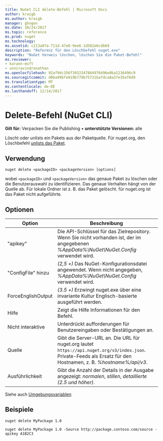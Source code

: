 ```yaml
---
title: NuGet CLI delete-Befehl | Microsoft Docs
author: kraigb
ms.author: kraigb
manager: ghogen
ms.date: 10/24/2017
ms.topic: reference
ms.prod: nuget
ms.technology: 
ms.assetid: c213a07a-711d-47e0-9ee6-1d582e6cdb69
description: "Referenz für den Löschbefehl nuget.exe"
keywords: "NuGet Verweis löschen, löschen Sie die Paket-Befehl"
ms.reviewer:
- karann-msft
- unniravindranathan
ms.openlocfilehash: 92af9dc356f3932347864976496e0ba1216496c9
ms.sourcegitcommit: d0ba99bfe019b779b75731bafdca8a37e35ef0d9
ms.translationtype: MT
ms.contentlocale: de-DE
ms.lasthandoff: 12/14/2017
---
```

# <a name="delete-command-nuget-cli"></a>Delete-Befehl (NuGet CLI)

**Gilt für:** Verpacken Sie die Publishing &bullet; **unterstützte Versionen:** alle

Löscht oder unlists ein Pakets aus der Paketquelle. Für nuget.org, den Löschbefehl [unlists das Paket](../policies/Deleting-Packages.md).

## <a name="usage"></a>Verwendung

```
nuget delete <packageID> <packageVersion> [options]
```

wobei `<packageID>` und `<packageVersion>` das genaue Paket zu löschen oder die Benutzerauswahl zu identifizieren. Das genaue Verhalten hängt von der Quelle ab. Für lokale Ordner ist z. B. das Paket gelöscht. für nuget.org ist das Paket nicht aufgeführte.

## <a name="options"></a>Optionen

| Option | Beschreibung |
| --- | --- |
| "apikey" | Die API-Schlüssel für das Zielrepository. Wenn Sie nicht vorhanden ist, der im angegebenen *%AppData%\NuGet\NuGet.Config* verwendet wird. |
| "ConfigFile" hinzu | *(2,5 +)*  Das NuGet-Konfigurationsdatei angewendet. Wenn nicht angegeben, *%AppData%\NuGet\NuGet.Config* verwendet wird. |
| ForceEnglishOutput | *(3.5 +)*  Erzwingt nuget.exe über eine invariante Kultur Englisch-basierte ausgeführt werden. |
| Hilfe | Zeigt die Hilfe Informationen für den Befehl. |
| Nicht interaktive | Unterdrückt aufforderungen für Benutzereingaben oder Bestätigungen an. |
| Quelle | Gibt die Server-URL an. Die URL für nuget.org lautet `https://api.nuget.org/v3/index.json`. Private-Feeds als Ersatz für den Hostnamen, z. B. *%hostname%/api/v3*. |
| Ausführlichkeit | Gibt die Anzahl der Details in der Ausgabe angezeigt: *normalen*, *stillen*, *detaillierte (2.5 und höher)*. |

Siehe auch [Umgebungsvariablen](cli-ref-environment-variables.md)

## <a name="examples"></a>Beispiele

```
nuget delete MyPackage 1.0

nuget delete MyPackage 1.0 -Source http://package.contoso.com/source -apikey A1B2C3
```
